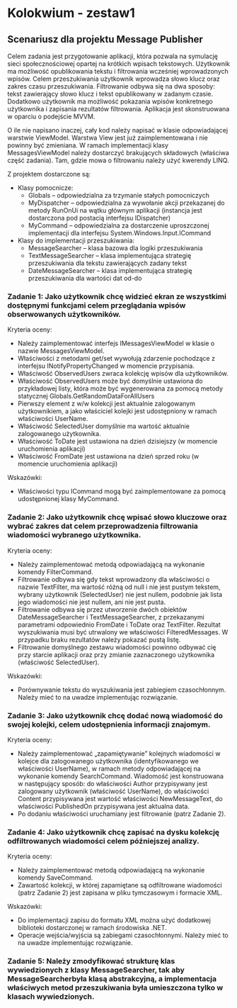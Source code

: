 # Kolokwium - zestaw1

## Scenariusz dla projektu Message Publisher

Celem zadania jest przygotowanie aplikacji, która pozwala na symulację sieci społecznościowej opartej na krótkich wpisach tekstowych.  Użytkownik ma możliwość opublikowania tekstu i filtrowania wcześniej wprowadzonych wpisów. Celem przeszukiwania użytkownik wprowadza słowo klucz oraz zakres czasu przeszukiwania. Filtrowanie odbywa się na dwa sposoby: tekst zawierający słowo klucz i tekst opublikowany w zadanym czasie. Dodatkowo użytkownik ma możliwość pokazania wpisów konkretnego użytkownika i zapisania rezultatów filtrowania. Aplikacja jest skonstruowana w oparciu o podejście MVVM.

O ile nie napisano inaczej, cały kod należy napisać w klasie odpowiadającej warstwie ViewModel. Warstwa View jest już zaimplementowana i nie powinny być zmieniana. W ramach implementacji klasy MessagesViewModel należy dostarczyć brakujących składowych (właściwa część zadania). Tam, gdzie mowa o filtrowaniu należy użyć kwerendy LINQ.

Z projektem dostarczone są:
* Klasy pomocnicze:
  * Globals – odpowiedzialna za trzymanie stałych pomocniczych
  * MyDispatcher – odpowiedzialna za wywołanie akcji przekazanej do metody RunOnUi na wątku głównym aplikacji (instancja jest dostarczona pod postacią interfejsu IDispatcher)
  * MyCommand – odpowiedzialna za dostarczenie uproszczonej implementacji dla interfejsu System.Windows.Input.ICommand
* Klasy do implementacji przeszukiwania:
  * MessageSearcher – klasa bazowa dla logiki przeszukiwania
  * TextMessageSearcher – klasa implementująca strategię przeszukiwania dla tekstu zawierających zadany tekst
  * DateMessageSearcher – klasa implementująca strategię przeszukiwania dla wartości dat od-do

### Zadanie 1: Jako użytkownik chcę widzieć ekran ze wszystkimi dostępnymi funkcjami celem przeglądania wpisów obserwowanych użytkowników.

Kryteria oceny:
* Należy zaimplementować interfejs IMessagesViewModel w klasie o nazwie MessagesViewModel.
* Właściwości z metodami get/set wywołują zdarzenie pochodzące z interfejsu INotifyPropertyChanged w momencie przypisania.
* Właściwość ObservedUsers zwraca kolekcję wpisów dla użytkowników.
* Właściwość ObservedUsers może być domyślnie ustawiona do przykładowej listy, która może być wygenerowana za pomocą metody statycznej Globals.GetRandomDataForAllUsers
* Pierwszy element z w/w kolekcji jest aktualnie zalogowanym użytkownikiem, a jako właściciel kolejki jest udostępniony w ramach właściwości UserName.
* Właściwość SelectedUser domyślnie ma wartość aktualnie zalogowanego użytkownika.
* Właściwość ToDate jest ustawiona na dzień dzisiejszy (w momencie uruchomienia aplikacji)
* Właściwość FromDate jest ustawiona na dzień sprzed roku (w momencie uruchomienia aplikacji)

Wskazówki:
* Właściwości typu ICommand mogą być zaimplementowane za pomocą udostępnionej klasy MyCommand.

### Zadanie 2: Jako użytkownik chcę wpisać słowo kluczowe oraz wybrać zakres dat celem przeprowadzenia filtrowania wiadomości wybranego użytkownika.

Kryteria oceny:
* Należy zaimplementować metodą odpowiadającą na wykonanie komendy FilterCommand.
* Filtrowanie odbywa się gdy tekst wprowadzony dla właściwości o nazwie TextFilter, ma wartość różną od null i nie jest pustym tekstem, wybrany użytkownik (SelectedUser) nie jest nullem, podobnie jak lista jego wiadomości nie jest nullem, ani nie jest pusta. 
* Filtrowanie odbywa się przez utworzenie dwóch obiektów DateMessageSearcher i TextMessageSearcher, z przekazanymi parametrami odpowiednio FromDate i ToDate oraz TextFilter. Rezultat wyszukiwania musi być utrwalony we właściwości FilteredMessages. W przypadku braku rezultatów należy pokazać pustą listę.
* Filtrowanie domyślnego zestawu wiadomości powinno odbywać cię przy starcie aplikacji oraz przy zmianie zaznaczonego użytkownika (właściwość SelectedUser).

Wskazówki:
* Porównywanie tekstu do wyszukiwania jest zabiegiem czasochłonnym. Należy mieć to na uwadze implementując rozwiązanie.

### Zadanie 3: Jako użytkownik chcę dodać nową wiadomość do swojej kolejki, celem udostępnienia informacji znajomym.

Kryteria oceny:
* Należy zaimplementować „zapamiętywanie” kolejnych wiadomości w kolejce dla zalogowanego użytkownika (identyfikowanego we właściwości UserName), w ramach metody odpowiadającej na wykonanie komendy SearchCommand. Wiadomość jest konstruowana w następujący sposób: do właściwości Author przypisywany jest zalogowany użytkownik (właściwość UserName), do właściwości Content przypisywana jest wartość właściwości NewMessageText, do właściwości PublishedOn przypisywana jest aktualna data.
* Po dodaniu właściwości uruchamiany jest filtrowanie (patrz Zadanie 2).

### Zadanie 4: Jako użytkownik chcę zapisać na dysku kolekcję odfiltrowanych wiadomości celem późniejszej analizy.

Kryteria oceny:
* Należy zaimplementować metodą odpowiadającą na wykonanie komendy SaveCommand.
* Zawartość kolekcji, w której zapamiętane są odfiltrowane wiadomości (patrz Zadanie 2) jest zapisana w pliku tymczasowym i formacie XML.

Wskazówki:
* Do implementacji zapisu do formatu XML można użyć dodatkowej biblioteki dostarczonej w ramach środowiska .NET.
* Operacje wejścia/wyjścia są zabiegami czasochłonnymi. Należy mieć to na uwadze implementując rozwiązanie.

### Zadanie 5: Należy zmodyfikować strukturę klas wywiedzionych z klasy MessageSearcher, tak aby MessageSearcherbyła klasą abstrakcyjną, a implementacja właściwych metod przeszukiwania była umieszczona tylko w klasach wywiedzionych.
